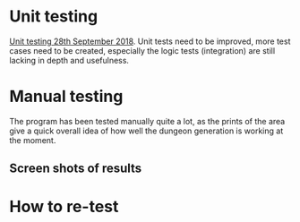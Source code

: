 # Unit testing

[Unit testing 28th September 2018](https://github.com/apndx/DenMaker/tree/master/Documentation/jacoco280918.jpg). Unit tests need to be improved, more test cases need to be created, especially the logic tests (integration) are still lacking in depth and usefulness.

# Manual testing

The program has been tested manually quite a lot, as the prints of the area give a quick overall idea of how well the dungeon generation is working at the moment.

## Screen shots of results

# How to re-test
